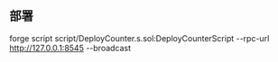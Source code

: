 ## 部署
forge script script/DeployCounter.s.sol:DeployCounterScript --rpc-url http://127.0.0.1:8545 --broadcast